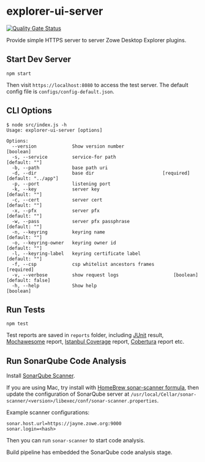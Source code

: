 # explorer-ui-server

[![Quality Gate Status](https://sonarcloud.io/api/project_badges/measure?project=zowe_explorer-ui-server&metric=alert_status)](https://sonarcloud.io/dashboard?id=zowe_explorer-ui-server)

Provide simple HTTPS server to server Zowe Desktop Explorer plugins.

## Start Dev Server

```
npm start
```

Then visit `https://localhost:8080` to access the test server. The default config file is `configs/config-default.json`.

## CLI Options

```
$ node src/index.js -h
Usage: explorer-ui-server [options]

Options:
  --version             Show version number                                   [boolean]
  -s, --service         service-for path                                  [default: ""]
  -b, --path            base path uri
  -d, --dir             base dir                         [required] [default: "../app"]
  -p, --port            listening port
  -k, --key             server key                                        [default: ""]
  -c, --cert            server cert                                       [default: ""]
  -x, --pfx             server pfx                                        [default: ""]
  -w, --pass            server pfx passphrase                             [default: ""]
  -n, --keyring         keyring name                                      [default: ""]
  -o, --keyring-owner   keyring owner id                                  [default: ""]
  -l, --keyring-label   keyring certificate label                         [default: ""]
  -f, --csp             csp whitelist ancestors frames                       [required]
  -v, --verbose         show request logs                    [boolean] [default: false]
  -h, --help            Show help                                             [boolean]
```

## Run Tests

```
npm test
```

Test reports are saved in `reports` folder, including [JUnit](https://wiki.jenkins.io/display/JENKINS/JUnit+Plugin) result, [Mochawesome](https://www.npmjs.com/package/mochawesome) report, [Istanbul Coverage](https://www.npmjs.com/package/nyc) report, [Cobertura](http://cobertura.github.io/cobertura/) report etc.

## Run SonarQube Code Analysis

Install [SonarQube Scanner](https://docs.sonarqube.org/display/SCAN/Analyzing+with+SonarQube+Scanner).

If you are using Mac, try install with [HomeBrew sonar-scanner formula](https://formulae.brew.sh/formula/sonar-scanner), then update the configuration of SonarQube server at `/usr/local/Cellar/sonar-scanner/<version>/libexec/conf/sonar-scanner.properties`.

Example scanner configurations:

```
sonar.host.url=https://jayne.zowe.org:9000
sonar.login=<hash>
```

Then you can run `sonar-scanner` to start code analysis.

Build pipeline has embedded the SonarQube code analysis stage.
